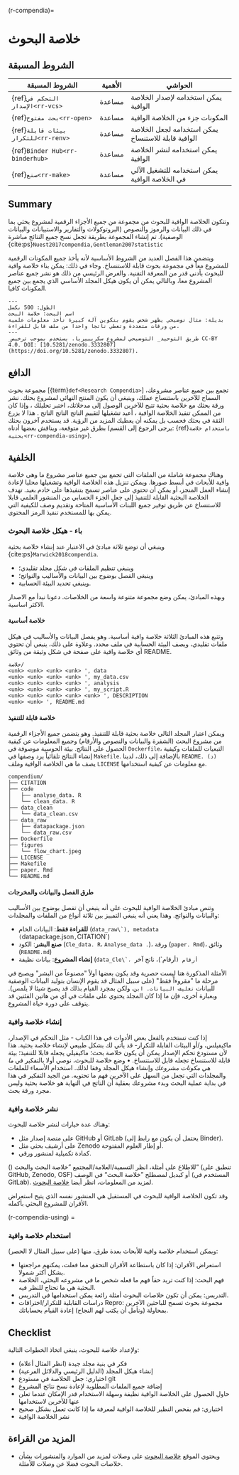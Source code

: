 (r-compendia)=
# خلاصة البحوث

## الشروط المسبقة

| الشروط المسبقة                            | الأهمية | الحواشي                                            |
| ----------------------------------------- | ------- | -------------------------------------------------- |
| {ref}`التحكم في الإصدار<rr-vcs>`    | مساعدة  | يمكن استخدامه لإصدار الخلاصة الوافية               |
| {ref}`بحث مفتوح<rr-open>`           | مساعدة  | المكونات جزء من الخلاصة الوافية                    |
| {ref}`بيئات قابلة للتكرار<rr-renv>` | مساعدة  | يمكن استخدامه لجعل الخلاصة الوافية قابلة للاستنساخ |
| {ref}`Binder Hub<rr-binderhub>`     | مساعدة  | يمكن استخدامه لنشر الخلاصة الوافية                 |
| {ref}`صنع<rr-make>`                 | مساعدة  | يمكن استخدامه للتشغيل الآلي في الخلاصة الوافية     |

## Summary

وتتكون الخلاصة الوافية للبحوث من مجموعة من جميع الأجزاء الرقمية لمشروع بحثي بما في ذلك البيانات والرموز والنصوص (البروتوكولات والتقارير والاستبيانات والبيانات الوصفية). تم إنشاء المجموعة بطريقة تجعل نسخ جميع النتائج مباشرة {cite:ps}`Nuest2017compendia,Gentleman2007statistic`

ويتضمن هذا الفصل العديد من الشروط الأساسية لأنه يأخذ جميع المكونات الرقمية للمشروع معاً في مجموعة بحوث قابلة للاستنساخ. وجاء في ذلك: يمكن بناء خلاصة وافية للبحوث بأدنى قدر من المعرفة التقنية. والغرض الرئيسي من ذلك هو نشر جميع عناصر المشروع معا، وبالتالي يمكن أن يكون هيكل المجلد الأساسي الذي يجمع بين جميع المكونات كافيا.

```{figure} ../figures/research-compendium.jpg
---
الطول: 500 بكسل
اسم البحث: خلاصة البحث
بديلة: مثال توضيحي يظهر شخص يقوم بتكوين آلة كبيرة تأخذ معلومات علمية من ورقات متعددة وتعطي ناتجا واحدا من ملف قابل للقراءة.
---
_طريق التوحيد_ التوضيحي لمشروع سكريبيريا. يستخدم بموجب ترخيص CC-BY 4.0. DOI: [10.5281/zenodo.3332807] (https://doi.org/10.5281/zenodo.3332807).
```

## الدافع

مجموعة بحوث [{term}`def<Research Compendia>`] تجمع بين جميع عناصر مشروعك، السماح للآخرين باستنساخ عملك، وينبغي أن يكون المنتج النهائي لمشروع بحثك. نشر ورقة بحثك مع خلاصة بحثية تتيح للآخرين الوصول إلى مدخلاتك، اختبر تحليلك ، وإذا كان من الممكن تنفيذ الخلاصة الوافية ، أعيد تشغيلها لتقييم الناتج الناتج الناتج . هذا لا يزرع الثقة في بحثك فحسب بل يمكنه أن يعطيك المزيد من الرؤية. قد يستخدم آخرون بحثك بطرق غير متوقعة، ويناقش بعضها أدناه (يرجى الرجوع إلى القسم: {ref}`باستخدام خلاصة بحثية<rr-compendia-using>`).

## الخلفية

وهناك مجموعة شاملة من الملفات التي تجمع بين جميع عناصر مشروع ما وهي خلاصة وافية للأبحاث في أبسط صورها. ويمكن تنزيل هذه الخلاصة الوافية وتشغيلها محليا لإعادة إنشاء العمل المنجز، أو يمكن أن تحتوي على عناصر تسمح بتنفيذها على خادم بعيد. تهدف الخلاصة البحثية القابلة للتنفيذ إلى جعل الجزء الحسابي من المنشور العلمي قابلا للاستنساخ عن طريق توفير جميع اللبنات الأساسية المتاحة وتقديم وصف للكيفية التي يمكن بها للمستخدم تنفيذ الرمز المحتوى.


### باء - هيكل خلاصة البحوث

وينبغي أن توضع ثلاثة مبادئ في الاعتبار عند إنشاء خلاصة بحثية {cite:ps}`Marwick2018compendia`.

- وينبغي تنظيم الملفات في شكل مجلد تقليدي؛
- وينبغي الفصل بوضوح بين البيانات والأساليب والنواتج؛
- وينبغي تحديد البيئة الحسابية.

وبهذه المبادئ، يمكن وضع مجموعة متنوعة واسعة من الخلاصات. دعونا نبدأ مع الاصدار الاكثر اساسية.


#### خلاصة أساسية

وتتبع هذه المبادئ الثلاثة خلاصة وافية أساسية. وهو يفصل البيانات والأساليب في هيكل ملفات تقليدي، ويصف البيئة الحسابية في ملف محدد. وعلاوة على ذلك، ينبغي أن تحتوي أي خلاصة وافية على صفحة في شكل وثيقة من وثائق README.

```text
خلاصة/
<unk> <unk> <unk> <unk> ', data
<unk> <unk> <unk> <unk> ', my_data.csv
<unk> <unk> <unk> <unk> ', analysis
<unk> <unk> <unk> <unk> ', my_script.R
<unk> <unk> <unk> <unk> <unk> ', DESCRIPTION
<unk> <unk> ', README.md
```

#### خلاصة قابلة للتنفيذ

ويمكن اعتبار المجلد التالي خلاصة بحثية قابلة للتنفيذ. وهو يتضمن جميع الأجزاء الرقمية من مشروع البحث (الشفرة والبيانات والنصوص والأرقام) وجميع المعلومات عن كيفية الحصول على النتائج. بيئة الحوسبة موصوفة في `Dockerfile`، التبعيات للملفات وكيفية إنشاء النتائج تلقائياً يرد وصفها في `Makefile`. بالإضافة إلى ذلك، لدينا `README. (د)` يصف ما هي الخلاصة الوافية وملف `LICENSE` مع معلومات عن كيفية استخدامها.

```text
compendium/
├── CITATION
├── code
│   ├── analyse_data. R
│   └── clean_data. R
├── data_clean
│   └── data_clean.csv
├── data_raw
│   ├── datapackage.json
│   └── data_raw.csv
├── Dockerfile
├── figures
│   └── flow_chart.jpeg
├── LICENSE
├── Makefile
├── paper. Rmd
└── README.md
```

#### طرق الفصل والبيانات والمخرجات

وتنص مبادئ الخلاصة الوافية للبحوث على أنه ينبغي أن تفصل بوضوح بين الأساليب والبيانات والنواتج. وهذا يعني أنه ينبغي التمييز بين ثلاثة أنواع من الملفات والمجلدات:

- **للقراءة فقط**: البيانات الخام (``data_raw\`), metadata (``datapackage.json`,`CITATION`)
- **صنع البشر**: الكود (`Cle_data. R`، `Analyse_data .`)، ورقة (`paper. Rmd`)، وثائق (`README.md`)
- **إنشاء المشروع**: بيانات نظيفة (``data_Cle\`، أرقام (``أرقام\`)، ناتج آخر

الأمثلة المذكورة هنا ليست حصرية وقد يكون بعضها أولاً "مصنوعاً من البشر" ويصبح في مرحلة ما "مقروءاً فقط" (على سبيل المثال قد يقوم الإنسان بتوليد البيانات الوصفية للبيانات `تغليف البيانات. ابن`، ولكن بمجرد القيام بذلك قد يصبح شيئا لا يلمس). وبعبارة أخرى، فإن ما إذا كان المجلد يحتوي على ملفات في أي من هاتين الفئتين قد يتوقف على دورة حياة المشروع.


### إنشاء خلاصة وافية

إذا كنت تستخدم بالفعل بعض الأدوات في هذا الكتاب - مثل التحكم في الإصدار، ماكيفيلس، و/أو البيئات القابلة للتكرار- قد يأتي لك بشكل طبيعي لإنشاء خلاصة بحثية. هذا لأن مستودع تحكم الإصدار يمكن أن يكون خلاصة بحث؛ ماكيفيلي يجعله قابلا للتنفيذ؛ بيئة قابلة للاستنساخ تجعله قابل للاستنساخ. • وضع خلاصة للبحوث، نوصي أولا بالتفكير في *ما هي مكونات مشروعك* وإنشاء هيكل المجلد وفقا لذلك. استخدام الأسماء للملفات والمجلدات التي تجعل من السهل على الآخرين فهم ما تحتويه. من الجيد التفكير في هذا في بداية عملية البحث وبدء مشروعك بعقلية أن الناتج في النهاية هو خلاصة بحثية وليس مجرد ورقة بحث.


### نشر خلاصة وافية

وهناك عدة خيارات لنشر خلاصة للبحوث:

- على منصة إصدار مثل GitHub أو GitLab (يحتمل أن يكون مع رابط إلى Binder).
- على أرشيف بحثي مثل Zenodo أو إطار العلوم المفتوحة.
- كمادة تكميلية لمنشور ورقي.

() للاطلاع على أمثلة، انظر التسمية/العلامة/المجتمع ”خلاصة البحث والبحث“ (تنطبق على GitHub, Zenodo, OSF) أو كبديل لمصطلح ”خلاصة البحث“ في الوصف (المستخدم في GitLab). لمزيد من المعلومات، انظر أيضا [خلاصة البحوث](https://research-compendium.science).

وقد تكون الخلاصة الوافية للبحوث في المستقبل هي المنشور نفسه الذي يتيح استعراض الأقران للمشروع البحثي بأكمله.

(r-compendia-using) =
### استخدام خلاصة وافية

ويمكن استخدام خلاصة وافية للأبحاث بعدة طرق، منها (على سبيل المثال لا الحصر):

- استعراض الأقران: إذا كان باستطاعة الأقران التحقق مما فعلت، يمكنهم مراجعتها بشكل أكثر شمولا.
- فهم البحث: إذا كنت تريد حقاً فهم ما فعله شخص ما في مشروعه البحثي، الخلاصة البحثية هي ما تحتاج للنظر فيه.
- التدريس: يمكن أن تكون خلاصات البحوث أمثلة رائعة يمكن استخدامها في التدريس.
- دراسات القابلية للتكرار/اختراقات Repro: مجموعة بحوث تسمح للباحثين الآخرين بمحاولة (ونأمل أن يكتب لهم النجاح) إعادة القيام بحساباتك.


## Checklist

ولإعداد خلاصة للبحوث، ينبغي اتخاذ الخطوات التالية:

- فكر في بنية مجلد جيدة (انظر المثال أعلاه)
- إنشاء هيكل المجلد (الدليل الرئيسي والدلائل الفرعية)
- اختياري: جعل الخلاصة في مستودع git
- إضافة جميع الملفات المطلوبة لإعادة نسخ نتائج المشروع
- حاول الحصول على الخلاصة الوافية نظيفة وسهلة الاستخدام قدر الإمكان عندما تعلن عنها للآخرين لاستخدامها
- اختياري: قم بفحص النظير للخلاصة الوافية لمعرفة ما إذا كانت تعمل بشكل صحيح
- نشر الخلاصة الوافية

## المزيد من القراءة

- ويحتوي الموقع [خلاصة البحوث](https://research-compendium.science) على وصلات لمزيد من الموارد والمنشورات بشأن خلاصات البحوث فضلا عن وصلات للأمثلة.


<!---
> top 3/5 resources to read on this topic (if they weren't licensed so we could include them above already) at the top, maybe in their own box/in bold.
> less relevant/favourite resources in case someone wants to dig into this in detail
-->
